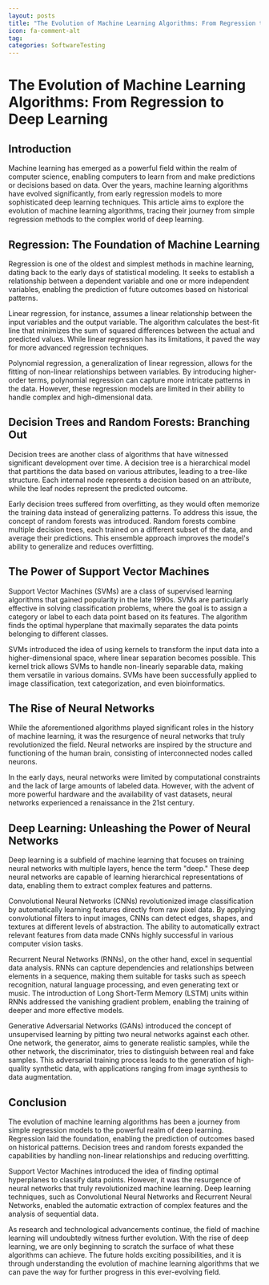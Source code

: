 ```yaml
---
layout: posts
title: "The Evolution of Machine Learning Algorithms: From Regression to Deep Learning"
icon: fa-comment-alt
tag:      
categories: SoftwareTesting
---
```



# The Evolution of Machine Learning Algorithms: From Regression to Deep Learning

## Introduction

Machine learning has emerged as a powerful field within the realm of computer science, enabling computers to learn from and make predictions or decisions based on data. Over the years, machine learning algorithms have evolved significantly, from early regression models to more sophisticated deep learning techniques. This article aims to explore the evolution of machine learning algorithms, tracing their journey from simple regression methods to the complex world of deep learning.

## Regression: The Foundation of Machine Learning

Regression is one of the oldest and simplest methods in machine learning, dating back to the early days of statistical modeling. It seeks to establish a relationship between a dependent variable and one or more independent variables, enabling the prediction of future outcomes based on historical patterns.

Linear regression, for instance, assumes a linear relationship between the input variables and the output variable. The algorithm calculates the best-fit line that minimizes the sum of squared differences between the actual and predicted values. While linear regression has its limitations, it paved the way for more advanced regression techniques.

Polynomial regression, a generalization of linear regression, allows for the fitting of non-linear relationships between variables. By introducing higher-order terms, polynomial regression can capture more intricate patterns in the data. However, these regression models are limited in their ability to handle complex and high-dimensional data.

## Decision Trees and Random Forests: Branching Out

Decision trees are another class of algorithms that have witnessed significant development over time. A decision tree is a hierarchical model that partitions the data based on various attributes, leading to a tree-like structure. Each internal node represents a decision based on an attribute, while the leaf nodes represent the predicted outcome.

Early decision trees suffered from overfitting, as they would often memorize the training data instead of generalizing patterns. To address this issue, the concept of random forests was introduced. Random forests combine multiple decision trees, each trained on a different subset of the data, and average their predictions. This ensemble approach improves the model's ability to generalize and reduces overfitting.

## The Power of Support Vector Machines

Support Vector Machines (SVMs) are a class of supervised learning algorithms that gained popularity in the late 1990s. SVMs are particularly effective in solving classification problems, where the goal is to assign a category or label to each data point based on its features. The algorithm finds the optimal hyperplane that maximally separates the data points belonging to different classes.

SVMs introduced the idea of using kernels to transform the input data into a higher-dimensional space, where linear separation becomes possible. This kernel trick allows SVMs to handle non-linearly separable data, making them versatile in various domains. SVMs have been successfully applied to image classification, text categorization, and even bioinformatics.

## The Rise of Neural Networks

While the aforementioned algorithms played significant roles in the history of machine learning, it was the resurgence of neural networks that truly revolutionized the field. Neural networks are inspired by the structure and functioning of the human brain, consisting of interconnected nodes called neurons.

In the early days, neural networks were limited by computational constraints and the lack of large amounts of labeled data. However, with the advent of more powerful hardware and the availability of vast datasets, neural networks experienced a renaissance in the 21st century.

## Deep Learning: Unleashing the Power of Neural Networks

Deep learning is a subfield of machine learning that focuses on training neural networks with multiple layers, hence the term "deep." These deep neural networks are capable of learning hierarchical representations of data, enabling them to extract complex features and patterns.

Convolutional Neural Networks (CNNs) revolutionized image classification by automatically learning features directly from raw pixel data. By applying convolutional filters to input images, CNNs can detect edges, shapes, and textures at different levels of abstraction. The ability to automatically extract relevant features from data made CNNs highly successful in various computer vision tasks.

Recurrent Neural Networks (RNNs), on the other hand, excel in sequential data analysis. RNNs can capture dependencies and relationships between elements in a sequence, making them suitable for tasks such as speech recognition, natural language processing, and even generating text or music. The introduction of Long Short-Term Memory (LSTM) units within RNNs addressed the vanishing gradient problem, enabling the training of deeper and more effective models.

Generative Adversarial Networks (GANs) introduced the concept of unsupervised learning by pitting two neural networks against each other. One network, the generator, aims to generate realistic samples, while the other network, the discriminator, tries to distinguish between real and fake samples. This adversarial training process leads to the generation of high-quality synthetic data, with applications ranging from image synthesis to data augmentation.

## Conclusion

The evolution of machine learning algorithms has been a journey from simple regression models to the powerful realm of deep learning. Regression laid the foundation, enabling the prediction of outcomes based on historical patterns. Decision trees and random forests expanded the capabilities by handling non-linear relationships and reducing overfitting.

Support Vector Machines introduced the idea of finding optimal hyperplanes to classify data points. However, it was the resurgence of neural networks that truly revolutionized machine learning. Deep learning techniques, such as Convolutional Neural Networks and Recurrent Neural Networks, enabled the automatic extraction of complex features and the analysis of sequential data.

As research and technological advancements continue, the field of machine learning will undoubtedly witness further evolution. With the rise of deep learning, we are only beginning to scratch the surface of what these algorithms can achieve. The future holds exciting possibilities, and it is through understanding the evolution of machine learning algorithms that we can pave the way for further progress in this ever-evolving field.